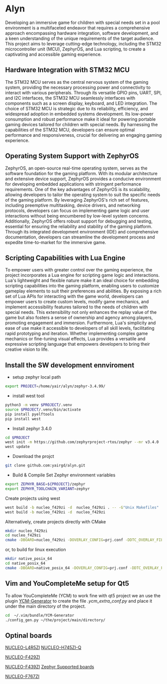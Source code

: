 # Alyn

Developing an immersive game for children with special needs set in a pool environment is a multifaceted endeavor that requires a comprehensive approach encompassing hardware integration, software development, and a keen understanding of the unique requirements of the target audience. This project aims to leverage cutting-edge technology, including the STM32 microcontroller unit (MCU), ZephyrOS, and Lua scripting, to create a captivating and accessible gaming experience.

## Hardware Integration with STM32 MCU
The STM32 MCU serves as the central nervous system of the gaming system, providing the necessary processing power and connectivity to interact with various peripherals. Through its versatile GPIO pins, UART, SPI, and I2C interfaces, the STM32 MCU seamlessly interfaces with components such as a screen display, keyboard, and LED integration.
The choice of STM32 MCU is strategic due to its reliability, efficiency, and widespread adoption in embedded systems development. Its low-power consumption and robust performance make it ideal for powering portable gaming devices tailored for children with special needs. By harnessing the capabilities of the STM32 MCU, developers can ensure optimal performance and responsiveness, crucial for delivering an engaging gaming experience.

## Operating System Support with ZephyrOS
ZephyrOS, an open-source real-time operating system, serves as the software foundation for the gaming platform. With its modular architecture and extensive device support, ZephyrOS provides a conducive environment for developing embedded applications with stringent performance requirements.
One of the key advantages of ZephyrOS is its scalability, allowing developers to tailor the operating system to suit the specific needs of the gaming platform. By leveraging ZephyrOS's rich set of features, including preemptive multitasking, device drivers, and networking protocols, developers can focus on implementing game logic and user interactions without being encumbered by low-level system concerns.
Additionally, ZephyrOS offers robust support for debugging and testing, essential for ensuring the reliability and stability of the gaming platform. Through its integrated development environment (IDE) and comprehensive documentation, developers can streamline the development process and expedite time-to-market for the immersive game.

## Scripting Capabilities with Lua Engine
To empower users with greater control over the gaming experience, the project incorporates a Lua engine for scripting game logic and interactions. Lua's lightweight and flexible nature make it an ideal choice for embedding scripting capabilities into the gaming platform, enabling users to customize gameplay elements to suit their preferences and abilities.
By exposing a rich set of Lua APIs for interacting with the game world, developers can empower users to create custom levels, modify game mechanics, and implement accessibility features tailored to the needs of children with special needs. This extensibility not only enhances the replay value of the game but also fosters a sense of ownership and agency among players, promoting engagement and immersion.
Furthermore, Lua's simplicity and ease of use make it accessible to developers of all skill levels, facilitating rapid prototyping and iteration. Whether implementing complex game mechanics or fine-tuning visual effects, Lua provides a versatile and expressive scripting language that empowers developers to bring their creative vision to life.


## Install the SW development ennviroment
* setup zephyr local path
```bash
export PROJECT=/home/yair/alyn/zephyr-3.4.99/
```

* install west tool
```bash
python3 -m venv $PROJECT/.venv
source $PROJECT/.venv/bin/activate
pip install pyelftools
pip install west
```

* Install zephyr 3.4.0
```bash
cd $PROJECT
west init -m https://github.com/zephyrproject-rtos/zephyr --mr v3.4.0
west update
```

* Download the projct
```bash
git clone github.com:yairgd/alyn.git
```

* Build & Compile
Set Zephyr environment variables
```bash
export ZEPHYR_BASE=${PROJECT}/zephyr
export ZEPHYR_TOOLCHAIN_VARIANT=zephyr
```

Create projects using west
```bash
west build -b nucleo_f429zi -d  nucleo_f429zi . -- -G"Unix Makefiles"  # For CMake project
west build -b nucleo_f429zi -d  nucleo_f429zi                          # For Ninja project
```

Alternatively, create projects directly with CMake
```bash
mkdir nucleo_f429zi
cd nucleo_f429zi
cmake -DBOARD=nucleo_f429zi -DOVERLAY_CONFIG=prj.conf -DDTC_OVERLAY_FILE=./boards/nucleo_f429zi.overlay .. # Add '-GNinja' to the CMake command to force Ninja build
```
or, to build for linux execution
```bash
mkdir native_posix_64
cd native_posix_64
cmake -DBOARD=native_posix_64 -DOVERLAY_CONFIG=prj.conf -DDTC_OVERLAY_FILE=./boards/native_posix_64.overlay ..
```
## Vim and YouCompleteMe setup for Qt5 

To allow YouCompleteMe (YCM) to work fine with qt5 project we an use the plugin [YCM-Generator](https://github.com/rdnetto/YCM-Generator) to create the file *.ycm_extra_conf.py* and place it under the main directory of the project. 
```bash
cd  ~/.vim/bundle/YCM-Generator
./config_gen.py ~/the/project/main/directory/
```

## Optinal boards
[NUCLEO-L4R5ZI](https://www.digikey.co.il/he/products/detail/stmicroelectronics/NUCLEO-L4R5ZI/7807685)
[NUCLEO-H745ZI-Q](https://www.digikey.co.il/he/products/detail/stmicroelectronics/NUCLEO-H745ZI-Q/10498890?s=N4IgTCBcDaIHIFUDCAZAogeQLQAkDsALAKwBaAklgIogC6AvkA)

[NUCLEO-F429ZI](https://www.digikey.co.il/he/products/detail/stmicroelectronics/NUCLEO-F429ZI/5806777?s=N4IgTCBcDaIHIFUDCAZAogeQLQDEAsYAnAFoCSIAugL5A)

[NUCLEO-F439ZI](https://www.digikey.co.il/he/products/detail/stmicroelectronics/NUCLEO-F439ZI/9520178?s=N4IgTCBcDaIHIFUDCAZAogeQLQDEAsAzAJwBaAkiALoC%2BQA)
[Zephyr Supported boards](https://docs.zephyrproject.org/latest/boards/arm/nucleo_f429zi/doc/index.html)

[NUCLEO-F767ZI](https://www.digikey.co.il/he/products/detail/stmicroelectronics/NUCLEO-F767ZI/6004740?s=N4IgTCBcDaIHIFUDCAZAogeQLQDEDsAbHgFoCSIAugL5A)
